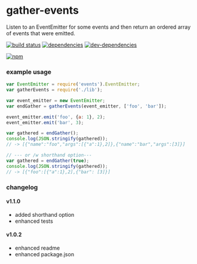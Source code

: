 # gather-events
Listen to an EventEmitter for some events and then return an ordered array of events that were emitted.

[![build status](https://travis-ci.org/zenflow/gather-events.svg?branch=master)](https://travis-ci.org/zenflow/gather-events?branch=master)
[![dependencies](https://david-dm.org/zenflow/gather-events.svg)](https://david-dm.org/zenflow/gather-events)
[![dev-dependencies](https://david-dm.org/zenflow/gather-events/dev-status.svg)](https://david-dm.org/zenflow/gather-events#info=devDependencies)

[![npm](https://nodei.co/npm/gather-events.svg?downloads=true&downloadRank=true&stars=true)](https://www.npmjs.com/package/gather-events)


### example usage

```js
var EventEmitter = require('events').EventEmitter;
var gatherEvents = require('./lib');

var event_emitter = new EventEmitter;
var endGather = gatherEvents(event_emitter, ['foo', 'bar']);

event_emitter.emit('foo', {a: 1}, 2);
event_emitter.emit('bar', 3);

var gathered = endGather();
console.log(JSON.stringify(gathered));
// -> [{"name":"foo","args":[{"a":1},2]},{"name":"bar","args":[3]}]

// --- or /w shorthand option---
var gathered = endGather(true);
console.log(JSON.stringify(gathered));
// -> [{"foo":[{"a":1},2],{"bar": [3]}]
```

### changelog

#### v1.1.0
- added shorthand option
- enhanced tests

#### v1.0.2
- enhanced readme
- enhanced package.json